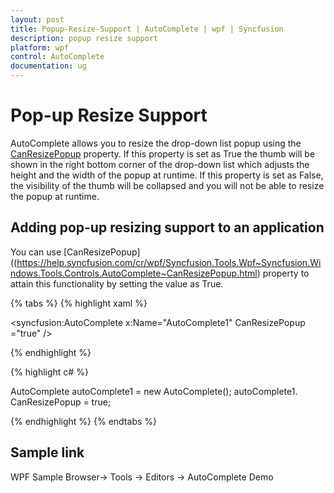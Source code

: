 ```yaml
---
layout: post
title: Popup-Resize-Support | AutoComplete | wpf | Syncfusion
description: popup resize support
platform: wpf
control: AutoComplete
documentation: ug
---
```


# Pop-up Resize Support

AutoComplete allows you to resize the drop-down list popup using the [CanResizePopup](https://help.syncfusion.com/cr/wpf/Syncfusion.Tools.Wpf~Syncfusion.Windows.Tools.Controls.AutoComplete~CanResizePopup.html) property. If this property is set as True the thumb will be shown in the right bottom corner of the drop-down list which adjusts the height and the width of the popup at runtime. If this property is set as False, the visibility of the thumb will be collapsed and you will not be able to resize the popup at runtime. 

## Adding pop-up resizing support to an application 

You can use [CanResizePopup]((https://help.syncfusion.com/cr/wpf/Syncfusion.Tools.Wpf~Syncfusion.Windows.Tools.Controls.AutoComplete~CanResizePopup.html) property to attain this functionality by setting the value as True.

{% tabs %}
{% highlight xaml %}

<syncfusion:AutoComplete x:Name="AutoComplete1" CanResizePopup ="true" />

{% endhighlight %}

{% highlight c# %}

AutoComplete autoComplete1 = new AutoComplete();
autoComplete1. CanResizePopup = true;

{% endhighlight %}
{% endtabs %}

## Sample link

WPF Sample Browser-> Tools -> Editors -> AutoComplete Demo
